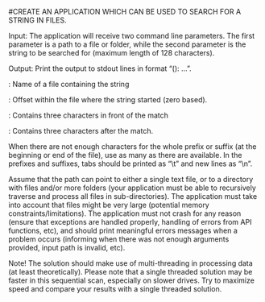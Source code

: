 #CREATE AN APPLICATION WHICH CAN BE USED TO SEARCH FOR A STRING IN FILES.

Input: The application will receive two command line parameters. The first parameter is a path to a file or folder, while the second parameter is the string to be searched for (maximum length of 128 characters).

Output: Print the output to stdout lines in format “<file>(<position>): <prefix>…<suffix>”.

<file>: Name of a file containing the string

<position>: Offset within the file where the string started (zero based).

<prefix>: Contains three characters in front of the match

<suffix>: Contains three characters after the match.

When there are not enough characters for the whole prefix or suffix (at the beginning or end of the file), use as many as there are available. In the prefixes and suffixes, tabs should be printed as “\t” and new lines as “\n”.

Assume that the path can point to either a single text file, or to a directory with files and/or more folders (your application must be able to recursively traverse and process all files in sub-directories). The application must take into account that files might be very large (potential memory constraints/limitations). The application must not crash for any reason (ensure that exceptions are handled properly, handling of errors from API functions, etc), and should print meaningful errors messages when a problem occurs (informing when there was not enough arguments provided, input path is invalid, etc).

Note! The solution should make use of multi-threading in processing data (at least theoretically). Please note that a single threaded solution may be faster in this sequential scan, especially on slower drives. Try to maximize speed and compare your results with a single threaded solution.
